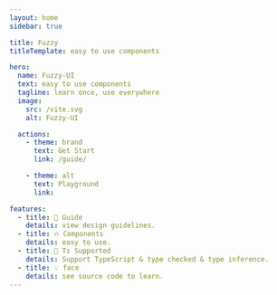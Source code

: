 ```yaml
---
layout: home
sidebar: true

title: Fuzzy
titleTemplate: easy to use components

hero:
  name: Fuzzy-UI
  text: easy to use components
  tagline: learn once, use everywhere
  image: 
    src: /vite.svg
    alt: Fuzzy-UI

  actions:
    - theme: brand
      text: Get Start
      link: /guide/

    - theme: alt
      text: Playground
      link: 

features:
  - title: 🌈 Guide 
    details: view design guidelines.
  - title: 🔥 Components 
    details: easy to use.
  - title: 🎉 Ts Supported
    details: Support TypeScript & type checked & type inference.
  - title: 💡 face 
    details: see source code to learn.
---
```

